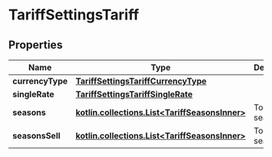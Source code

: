 
# TariffSettingsTariff

## Properties
Name | Type | Description | Notes
------------ | ------------- | ------------- | -------------
**currencyType** | [**TariffSettingsTariffCurrencyType**](TariffSettingsTariffCurrencyType.md) |  |  [optional]
**singleRate** | [**TariffSettingsTariffSingleRate**](TariffSettingsTariffSingleRate.md) |  |  [optional]
**seasons** | [**kotlin.collections.List&lt;TariffSeasonsInner&gt;**](TariffSeasonsInner.md) | ToU seasons. |  [optional]
**seasonsSell** | [**kotlin.collections.List&lt;TariffSeasonsInner&gt;**](TariffSeasonsInner.md) | ToU seasons. |  [optional]



